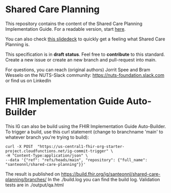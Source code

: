 # Shared Care Planning

This repository contains the content of the Shared Care Planning Implementation Guide. For a readable version, start [here](https://santeonnl.github.io/shared-care-planning/).

You can also check [this slidedeck](/input/assets/Shared%20Care%20Planning%20HL7%20WGM%202024%20nov.pptx) to quickly get a feeling what Shared Care Planning is. 

This specification is in **draft status**. Feel free to **contribute** to this standard. Create a new issue or create an new branch and pull-request into main.

For questions, you can reach (original authors) Jorrit Spee and Bram Wesselo on the NUTS-Slack community: https://nuts-foundation.slack.com or find us on LinkedIn


# FHIR Implementation Guide Auto-Builder
This IG can also be build using the FHIR Implementation Guide Auto-Builder. To trigger a build, use this curl statement (change to branchname 'main' to whatever branch you're trying to build):

```
curl -X POST  "https://us-central1-fhir-org-starter-project.cloudfunctions.net/ig-commit-trigger" \
-H "Content-Type:application/json" \
--data '{"ref": "refs/heads/main", "repository": {"full_name": "santeonnl/shared-care-planning"}}'
```

The result is published on https://build.fhir.org/ig/santeonnl/shared-care-planning/branches/
In the ./build.log you can find the build log. Validation tests are in ./output/qa.html
